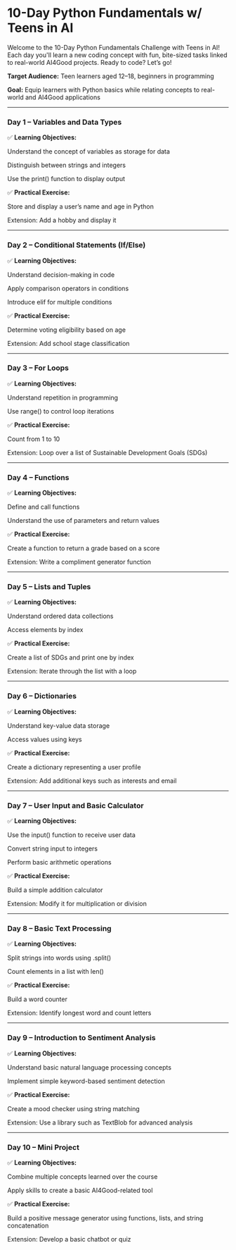 # 10-Day Python Fundamentals w/ Teens in AI
Welcome to the 10-Day Python Fundamentals Challenge with Teens in AI! Each day you'll learn a new coding concept with fun, bite-sized tasks linked to real-world AI4Good projects. Ready to code? Let’s go!

__Target Audience:__ Teen learners aged 12–18, beginners in programming

__Goal:__ Equip learners with Python basics while relating concepts to real-world and AI4Good applications

---

### Day 1 – Variables and Data Types

✅ __Learning Objectives:__

Understand the concept of variables as storage for data

Distinguish between strings and integers

Use the print() function to display output


✅ __Practical Exercise:__

Store and display a user’s name and age in Python

Extension: Add a hobby and display it

---

### Day 2 – Conditional Statements (If/Else)
✅ __Learning Objectives:__

Understand decision-making in code

Apply comparison operators in conditions

Introduce elif for multiple conditions

✅ __Practical Exercise:__

Determine voting eligibility based on age

Extension: Add school stage classification

---

### Day 3 – For Loops
✅ __Learning Objectives:__

Understand repetition in programming

Use range() to control loop iterations

✅ __Practical Exercise:__

Count from 1 to 10

Extension: Loop over a list of Sustainable Development Goals (SDGs)

---

### Day 4 – Functions
✅ __Learning Objectives:__

Define and call functions

Understand the use of parameters and return values

✅ __Practical Exercise:__

Create a function to return a grade based on a score

Extension: Write a compliment generator function

---

### Day 5 – Lists and Tuples
✅ __Learning Objectives:__

Understand ordered data collections

Access elements by index

✅ __Practical Exercise:__

Create a list of SDGs and print one by index

Extension: Iterate through the list with a loop

---

### Day 6 – Dictionaries
✅ __Learning Objectives:__

Understand key-value data storage

Access values using keys

✅ __Practical Exercise:__

Create a dictionary representing a user profile

Extension: Add additional keys such as interests and email

---

### Day 7 – User Input and Basic Calculator
✅ __Learning Objectives:__

Use the input() function to receive user data

Convert string input to integers

Perform basic arithmetic operations

✅ __Practical Exercise:__

Build a simple addition calculator

Extension: Modify it for multiplication or division

---

### Day 8 – Basic Text Processing
✅ __Learning Objectives:__

Split strings into words using .split()

Count elements in a list with len()

✅ __Practical Exercise:__

Build a word counter

Extension: Identify longest word and count letters

---

### Day 9 – Introduction to Sentiment Analysis
✅ __Learning Objectives:__

Understand basic natural language processing concepts

Implement simple keyword-based sentiment detection

✅ __Practical Exercise:__

Create a mood checker using string matching

Extension: Use a library such as TextBlob for advanced analysis

---

### Day 10 – Mini Project
✅ __Learning Objectives:__

Combine multiple concepts learned over the course

Apply skills to create a basic AI4Good-related tool

✅ __Practical Exercise:__

Build a positive message generator using functions, lists, and string concatenation

Extension: Develop a basic chatbot or quiz
